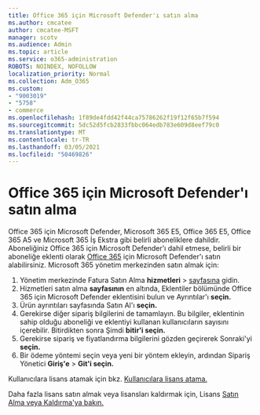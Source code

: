 ```yaml
---
title: Office 365 için Microsoft Defender'ı satın alma
ms.author: cmcatee
author: cmcatee-MSFT
manager: scotv
ms.audience: Admin
ms.topic: article
ms.service: o365-administration
ROBOTS: NOINDEX, NOFOLLOW
localization_priority: Normal
ms.collection: Adm_O365
ms.custom:
- "9003019"
- "5758"
- commerce
ms.openlocfilehash: 1f89de4fdd42f44ca75786262f19f12f65b7f594
ms.sourcegitcommit: 5dc52d5fcb2833fbbc064edb783e609d8eef79c0
ms.translationtype: MT
ms.contentlocale: tr-TR
ms.lasthandoff: 03/05/2021
ms.locfileid: "50469826"
---
```

# <a name="purchase-microsoft-defender-for-office-365"></a>Office 365 için Microsoft Defender'ı satın alma

Office 365 için Microsoft Defender, Microsoft 365 E5, Office 365 E5, Office 365 A5 ve Microsoft 365 İş Ekstra gibi belirli aboneliklere dahildir. Aboneliğiniz Office 365 için Microsoft Defender'ı dahil etmese, belirli bir aboneliğe eklenti olarak [Office 365](https:/www.microsoft.com/microsoft-365/exchange/advance-threat-protection?market=um#office-ProductsCompare-785zwzq) için Microsoft Defender'ı satın alabilirsiniz. Microsoft 365 yönetim merkezinden satın almak için:

1. Yönetim merkezinde Fatura Satın Alma **hizmetleri**  >  [sayfasına](https://go.microsoft.com/fwlink/p/?linkid=868433) gidin.
2. Hizmetleri satın alma **sayfasının** en altında, Eklentiler bölümünde Office 365 için Microsoft Defender eklentisini bulun ve Ayrıntılar'ı **seçin.** 
3. Ürün ayrıntıları sayfasında Satın Al'ı **seçin.**
4. Gerekirse diğer sipariş bilgilerini de tamamlayın. Bu bilgiler, eklentinin sahip olduğu aboneliği ve eklentiyi kullanan kullanıcıların sayısını içerebilir. Bitirdikten sonra Şimdi **bitir'i seçin.**
5. Gerekirse sipariş ve fiyatlandırma bilgilerini gözden geçirerek Sonraki'yi **seçin.**
6. Bir ödeme yöntemi seçin veya yeni bir yöntem ekleyin, ardından Sipariş Yönetici **Giriş'e**  >  **Git'i seçin.**

Kullanıcılara lisans atamak için bkz. [Kullanıcılara lisans atama.](https://docs.microsoft.com/microsoft-365/admin/manage/assign-licenses-to-users?view=o365-worldwide)

Daha fazla lisans satın almak veya lisansları kaldırmak için, Lisans [Satın Alma veya Kaldırma'ya bakın.](https://docs.microsoft.com/microsoft-365/commerce/licenses/buy-licenses#buy-or-remove-licenses-for-your-business-subscription)